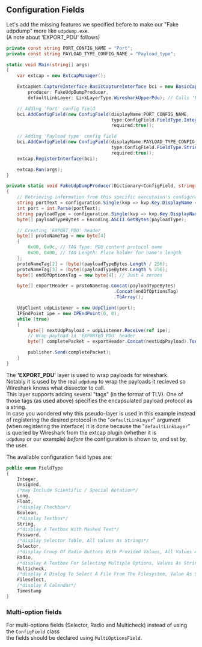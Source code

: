 ## Configuration Fields

Let's add the missing features we specified before to make our "Fake udpdump" more like `udpdump.exe`.  
(A note about 'EXPORT_PDU' follows)
```C#
private const string PORT_CONFIG_NAME = "Port";
private const string PAYLOAD_TYPE_CONFIG_NAME = "Payload_type";

static void Main(string[] args)
{
    var extcap = new ExtcapManager();

    ExtcapNet.CaptureInterface.BasicCaptureInterface bci = new BasicCaptureInterface(displayName: "Fake udpdump",
        producer: FakeUdpDumpProducer,
        defaultLinkLayer: LinkLayerType.WiresharkUpperPdu); // Calls 'EXPORTED_PDU' dissector

    // Adding 'Port' config field
    bci.AddConfigField(new ConfigField(displayName:PORT_CONFIG_NAME, 
                                       type:ConfigField.FieldType.Integer, 
                                       required:true));

    // Adding 'Payload type' config field
    bci.AddConfigField(new ConfigField(displayName:PAYLOAD_TYPE_CONFIG_NAME, 
                                       type:ConfigField.FieldType.String, 
                                       required:true));
    extcap.RegisterInterface(bci);

    extcap.Run(args);
}

private static void FakeUdpDumpProducer(Dictionary<ConfigField, string> configuration, IPacketsPublisher publisher)
{
    // Retrieving information from this specific executaion's configuration
    string portText = configuration.Single(kvp => kvp.Key.DisplayName == PORT_CONFIG_NAME).Value;
    int port = int.Parse(portText);
    string payloadType = configuration.Single(kvp => kvp.Key.DisplayName == PAYLOAD_TYPE_CONFIG_NAME).Value;
    byte[] payloadTypeBytes = Encoding.ASCII.GetBytes(payloadType);

    // Creating 'EXPORT_PDU' header
    byte[] protoNameTag = new byte[4]
    {
        0x00, 0x0c, // TAG Type: PDU content protocol name
        0x00, 0x00, // TAG Length: Place holder for name's length
    };
    protoNameTag[2] = (byte)(payloadTypeBytes.Length / 256);
    protoNameTag[3] = (byte)(payloadTypeBytes.Length % 256);
    byte[] endOfOptionsTag = new byte[4]; // Just 4 zeroes

    byte[] exportHeader = protoNameTag.Concat(payloadTypeBytes)
                                        .Concat(endOfOptionsTag)
                                        .ToArray();

    UdpClient udpListener = new UdpClient(port);
    IPEndPoint ipe = new IPEndPoint(0, 0);
    while (true)
    {
        byte[] nextUdpPayload = udpListener.Receive(ref ipe);
        // Wrap payload in 'EXPORTED_PDU' header
        byte[] completePacket = exportHeader.Concat(nextUdpPayload).ToArray();

        publisher.Send(completePacket);
    }
}
```

The **'EXPORT_PDU'** layer is used to wrap payloads for wireshark.  
Notably it is used by the real `udpdump` to wrap the payloads it recieved so Wireshark knows what dissector to call.  
This layer supports adding several "tags" (in the format of TLV). One of those tags (as used above) specifies the encapsulated payload protocol as a string.  
In case you wondered why this pseudo-layer is used in this example instead of registering the desired protocol in the "`defaultLinkLayer`" argument  
(when registering the interface) it is done because the "`defaultLinkLayer`" is queried by Wireshark from the extcap plugin (whether it is  
`udpdump` or our example) _before_ the configuration is shown to, and set by, the user.

The available configuration field types are:
```C#
public enum FieldType
{
    Integer,
    Unsigned,
    /*may Include Scientific / Special Notation*/
    Long,
    Float,
    /*display Checkbox*/
    Boolean,
    /*display Textbox*/
    String,
    /*display A Textbox With Masked Text*/
    Password,
    /*display Selector Table, All Values As Strings*/
    Selector,
    /*display Group Of Radio Buttons With Provided Values, All Values As Strings*/
    Radio,
    /*display A Textbox For Selecting Multiple Options, Values As Strings*/
    Multicheck,
    /*display A Dialog To Select A File From The Filesystem, Value As String*/
    Fileselect,
    /*display A Calendar*/
    Timestamp
}
```

### Multi-option fields
For multi-options fields (Selector, Radio and Multicheck) instead of using the `ConfigField` class  
the fields should be declared using `MultiOptionsField`.
